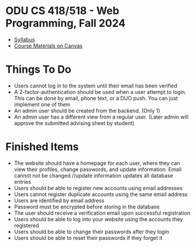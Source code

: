# ODU CS 418/518 - Web Programming, Fall 2024
* [Syllabus](https://github.com/nasreenarif/cs418518-f24/blob/main/CS418%20Syllabus.pdf)
* [Course Materials on Canvas](https://canvas.odu.edu/courses/161645)

# Things To Do 
* Users cannot log in to the system until their email has been verified
* A 2-factor-authentication should be used when a user attempt to login. This can be done by email, phone text, or a DUO push. You can just implement one of them
* An admin user should be created from the backend. (Only 1)
* An admin user has a different view from a regular user. (Later admin will approve the submitted advising sheet by student)

# Finished Items
* The website should have a homepage for each user, where they can view their profiles, change passwords, and update information. Email cannot not be changed //update information updates all database entries
* Users should be able to register new accounts using email addresses
* Users cannot register duplicate accounts using the same email address
* Users are identified by email address
* Password must be encrypted before storing in the database
* The user should receive a verification email upon successful registration
* Users should be able to log into your website using the accounts they registered
* Users should be able to change their passwords after they login
* Users should be able to reset their passwords if they forget it
